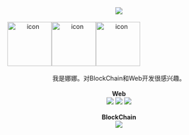 <div align="center">
  <img src="https://capsule-render.vercel.app/api?type=soft&color=daedf5&height=100&section=header&text=Nana's%20GITHUB%20🤍&fontSize=50&animation=fadeIn&fontColor=black" />
<br>
<br>
<div style="display: flex; align-items: flex-start;"><img src="https://techstack-generator.vercel.app/ts-icon.svg" alt="icon" width="100" height="100" /><img src="https://techstack-generator.vercel.app/java-icon.svg" alt="icon" width="100" height="100" /><img src="https://techstack-generator.vercel.app/cpp-icon.svg" alt="icon" width="100" height="100" /></div>

<br>
我是娜娜。对BlockChain和Web开发很感兴趣。
<br>
<br>
<b>Web</b>
<br>
<img src="https://img.shields.io/badge/React-4682b4?style=for-the-badge&logo=React&logoColor=white">
<img src="https://img.shields.io/badge/node.js-339933?style=for-the-badge&logo=Node.js&logoColor=white">
<img src="https://img.shields.io/badge/spring-6DB33F?style=for-the-badge&logo=spring&logoColor=white">

<br>
<br>
<b>BlockChain</b>
<br>
<img src="https://img.shields.io/badge/Solidity-171412?style=for-the-badge&logo=solidity&logoColor=white">


</div>
